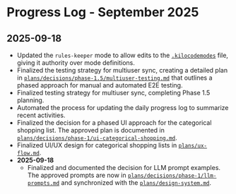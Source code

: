 # Progress Log - September 2025

## 2025-09-18
- Updated the `rules-keeper` mode to allow edits to the [`.kilocodemodes`](.kilocodemodes:1) file, giving it authority over mode definitions.
- Finalized the testing strategy for multiuser sync, creating a detailed plan in [`plans/decisions/phase-1.5/multiuser-testing.md`](../../plans/decisions/phase-1.5/multiuser-testing.md) that outlines a phased approach for manual and automated E2E testing.
- Finalized testing strategy for multiuser sync, completing Phase 1.5 planning.
- Automated the process for updating the daily progress log to summarize recent activities.
- Finalized the decision for a phased UI approach for the categorical shopping list. The approved plan is documented in [`plans/decisions/phase-1/ui-categorical-shopping.md`](../../plans/decisions/phase-1/ui-categorical-shopping.md).
- Finalized UI/UX design for categorical shopping lists in [`plans/ux-flow.md`](../../plans/ux-flow.md).
- **2025-09-18**
  - Finalized and documented the decision for LLM prompt examples. The approved prompts are now in [`plans/decisions/phase-1/llm-prompts.md`](./plans/decisions/phase-1/llm-prompts.md) and synchronized with the [`plans/design-system.md`](./plans/design-system.md).
